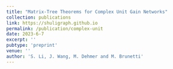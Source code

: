 ```yaml
---
title: "Matrix-Tree Theorems for Complex Unit Gain Networks"
collection: publications
link: https://shuligraph.github.io
permalink: /publication/complex-unit
date: 2023-6-7
excerpt: ''
pubtype: 'preprint'
venue: ''
author: 'S. Li, J. Wang, M. Dehmer and M. Brunetti'
---
```

